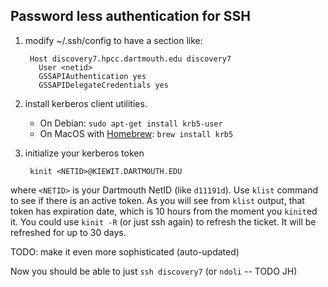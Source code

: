 
## Password less authentication for SSH

1. modify ~/.ssh/config to have a section like:

        Host discovery7.hpcc.dartmouth.edu discovery7
	      User <netid>
          GSSAPIAuthentication yes
          GSSAPIDelegateCredentials yes

2. install kerberos client utilities.

     - On Debian: `sudo apt-get install krb5-user`
     - On MacOS with [Homebrew](https://brew.sh/): `brew install krb5`

3. initialize your kerberos token

        kinit <NETID>@KIEWIT.DARTMOUTH.EDU

where `<NETID>` is your Dartmouth NetID (like `d11191d`).  Use `klist` command to see if there is an active token.
As you will see from `klist` output, that token has expiration date, which is 10 hours from the moment you `kinit`ed it. 
You could use `kinit -R` (or just ssh again) to refresh the ticket.
It will be refreshed for up to 30 days. 

TODO: make it even more sophisticated (auto-updated)

Now you should be able to just `ssh discovery7` (or `ndoli` -- TODO JH)

